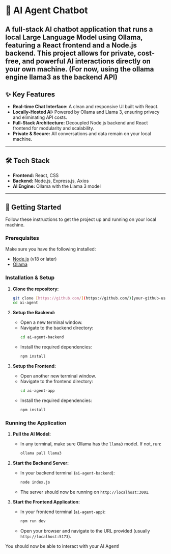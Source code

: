 # 🤖 AI Agent Chatbot

A full-stack AI chatbot application that runs a local Large Language Model using Ollama, featuring a React frontend and a Node.js backend. This project allows for private, cost-free, and powerful AI interactions directly on your own machine.
(For now, using the ollama engine llama3 as the backend API)
---                                              

## ✨ Key Features

- **Real-time Chat Interface:** A clean and responsive UI built with React.
- **Locally-Hosted AI:** Powered by Ollama and Llama 3, ensuring privacy and eliminating API costs.
- **Full-Stack Architecture:** Decoupled Node.js backend and React frontend for modularity and scalability.
- **Private & Secure:** All conversations and data remain on your local machine.

---

## 🛠️ Tech Stack
  
- **Frontend:** React, CSS
- **Backend:** Node.js, Express.js, Axios
- **AI Engine:** Ollama with the Llama 3 model

---

## 🚀 Getting Started

Follow these instructions to get the project up and running on your local machine.

### Prerequisites

Make sure you have the following installed:
- [Node.js](https://nodejs.org/) (v18 or later)
- [Ollama](https://ollama.com/)

### Installation & Setup

1.  **Clone the repository:**
    ```bash
    git clone [https://github.com/](https://github.com/)[your-github-username]/ai-agent.git
    cd ai-agent
    ```

2.  **Setup the Backend:**
    - Open a new terminal window.
    - Navigate to the backend directory:
      ```bash
      cd ai-agent-backend
      ```
    - Install the required dependencies:
      ```bash
      npm install
      ```

3.  **Setup the Frontend:**
    - Open another new terminal window.
    - Navigate to the frontend directory:
      ```bash
      cd ai-agent-app
      ```
    - Install the required dependencies:
      ```bash
      npm install
      ```

### Running the Application

1.  **Pull the AI Model:**
    - In any terminal, make sure Ollama has the `llama3` model. If not, run:
      ```bash
      ollama pull llama3
      ```

2.  **Start the Backend Server:**
    - In your backend terminal (`ai-agent-backend`):
      ```bash
      node index.js
      ```
    - The server should now be running on `http://localhost:3001`.

3.  **Start the Frontend Application:**
    - In your frontend terminal (`ai-agent-app`):
      ```bash
      npm run dev
      ```
    - Open your browser and navigate to the URL provided (usually `http://localhost:5173`).

You should now be able to interact with your AI Agent!
